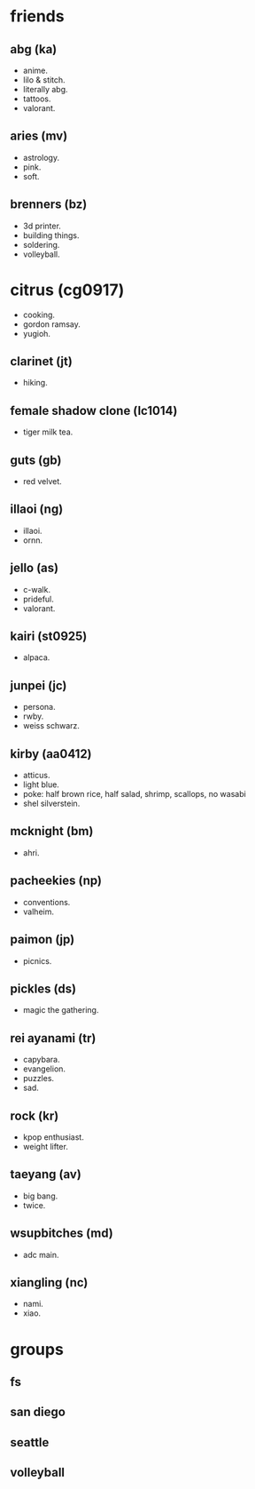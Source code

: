 # friends

## abg (ka)

- anime.
- lilo & stitch.
- literally abg.
- tattoos.
- valorant.

## aries (mv)

- astrology.
- pink.
- soft.

## brenners (bz)

- 3d printer.
- building things.
- soldering.
- volleyball.

# citrus (cg0917)

- cooking.
- gordon ramsay.
- yugioh.

## clarinet (jt)

- hiking.

## female shadow clone (lc1014)

- tiger milk tea.

## guts (gb)

- red velvet.

## illaoi (ng)

- illaoi.
- ornn.

## jello (as)

- c-walk.
- prideful.
- valorant.

## kairi (st0925)

- alpaca.

## junpei (jc)

- persona.
- rwby.
- weiss schwarz.

## kirby (aa0412)

- atticus.
- light blue.
- poke: half brown rice, half salad, shrimp, scallops, no wasabi
- shel silverstein.

## mcknight (bm)

- ahri.

## pacheekies (np)

- conventions.
- valheim.

## paimon (jp)

- picnics.

## pickles (ds)

- magic the gathering.

## rei ayanami (tr)

- capybara.
- evangelion.
- puzzles.
- sad.

## rock (kr)

- kpop enthusiast.
- weight lifter.

## taeyang (av)

- big bang.
- twice.

## wsupbitches (md)

- adc main.

## xiangling (nc)

- nami.
- xiao.

# groups

## fs
## san diego
## seattle
## volleyball